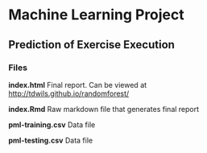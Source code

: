# Machine Learning Project

## Prediction of Exercise Execution



### Files

**index.html** Final report. Can be viewed at http://tdwils.github.io/randomforest/

**index.Rmd** Raw markdown file that generates final report

**pml-training.csv** Data file

**pml-testing.csv** Data file
